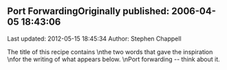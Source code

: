 ## Port ForwardingOriginally published: 2006-04-05 18:43:06 
Last updated: 2012-05-15 18:45:34 
Author: Stephen Chappell 
 
The title of this recipe contains\nthe two words that gave the inspiration\nfor the writing of what appears below.\nPort forwarding -- think about it.